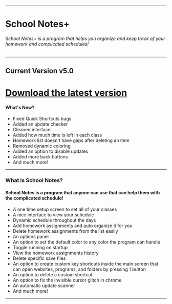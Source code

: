 ------------------------------------------------------------------------------
# School Notes+

###### School Notes+ is a program that helps you organize and keep track of your homework and complicated schedules!
--------------------------------------------------------------------------------------
## **Current Version v5.0**
# [Download the latest version](https://github.com/BatchSource/School-Notes/raw/master/School%20Notes%2B%20v5.0.exe)

#### What's New?
- Fixed Quick Shortcuts bugs
- Added an update checker
- Cleaned interface
- Added how much time is left in each class
- Homework list doesn't have gaps after deleting an item
- Removed dynamic coloring
- Added an option to disable updates
- Added more back buttons
- And much more!
--------------------------------

### What is School Notes?
#### School Notes is a program that anyone can use that can help them with the complicated schedule!
- A one time setup screen to set all of your classes
- A nice interface to view your schedule
- Dynamic schedule throughout the days
- Add homework assignments and auto organize it for you
- Delete homework assignments from the list easily
- An options panel
- An option to set the default color to any color the program can handle
- Toggle running on startup
- View the homework assignments history
- Delete specific save files
- An option to create custom key shortcuts inside the main screen that can open websites, programs, and folders by pressing 1 button
- An option to delete a custom shortcut
- An option to fix the invisible cursor glitch in chrome
- An automatic update scanner
- And much more!
-------------------------------
